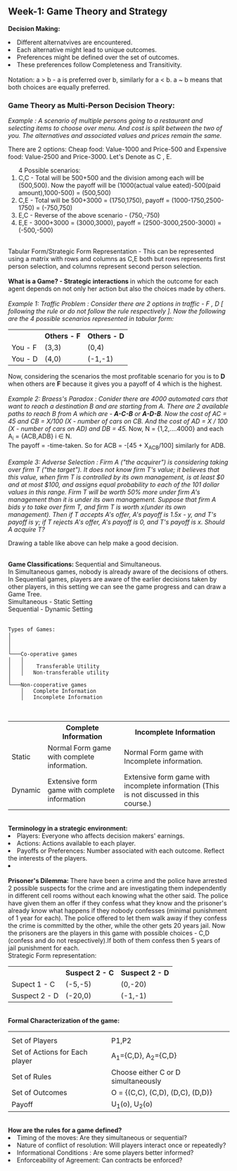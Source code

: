 ## Week-1: Game Theory and Strategy

<b> Decision Making: </b>
<li>Different alternatvives are encountered.</li>
<li>Each alternative might lead to unique outcomes.</li>
<li>Preferences might be defined over the set of outcomes.</li>
<li>These preferences follow Completeness and Transitivity.</li>
<br>
Notation: a > b - a is preferred over b, similarly for a < b. a ~ b means that both choices are equally preferred.
<br>

### Game Theory as Multi-Person Decision Theory:

<em> Example : A scenario of multiple persons going to a restaurant and selecting items to choose over menu. And cost is split between the two of you. The alternatives and associated values and prices remain the same. </em>

There are 2 options: Cheap food: Value-1000 and Price-500 and Expensive food: Value-2500 and Price-3000. Let's Denote as C , E.

<ol>4 Possible scenarios:
<li>C,C - Total will be 500+500 and the division among each will be (500,500). Now the payoff will be (1000(actual value eated)-500(paid amount),1000-500) = (500,500)</li>
<li>C,E - Total will be 500+3000 = (1750,1750), payoff = (1000-1750,2500-1750) = (-750,750)</li>
<li>E,C - Reverse of the above scenario - (750,-750)</li>
<li>E,E - 3000+3000 = (3000,3000), payoff = (2500-3000,2500-3000) = (-500,-500)</li>
</ol>
<br>
Tabular Form/Strategic Form Representation - This can be represented using a matrix with rows and columns as C,E both but rows represents first person selection, and columns represent second person selection.<br>
<br>
<b>What is a Game? -  Strategic interactions </b> in which the outcome for each agent depends on not only her action but also the choices made by others.
<br><br>
<em>Example 1: Traffic Problem : Consider there are 2 options in traffic - F , D [ following the rule or do not follow the rule respectively ]. Now the following are the 4 possible scenarios represented in tabular form:</em>
<table>
  <tr>
    <th> </th>
    <th>Others - F</th>
    <th>Others - D</th>
  </tr>
  <tr>
    <td>You - F</td>
    <td>(3,3)</td>
    <td>(0,4)</td>
  </tr>
  <tr>
    <td>You - D</td>
    <td>(4,0)</td>
    <td>(-1,-1)</td>
  </tr>
</table>
Now, considering the scenarios the most profitable scenario for you is to <b>D</b> when others are <b>F</b> because it gives you a payoff of 4 which is the highest.
<br><br>
<em>Example 2: Braess's Paradox : Conider there are 4000 automated cars that want to reach a destination B and are starting from A. There are 2 available paths to reach B from A which are - <b>A-C-B</b> or <b>A-D-B</b>. Now the cost of AC = 45 and CB = X/100 (X - number of cars on CB. And the cost of AD = X / 100 (X - number of cars on AD) and DB = 45.</em>
Now, N = {1,2,....4000} and each A<sub>i</sub> = {ACB,ADB} i &isin; N. <br>
The payoff = -time-taken. So for ACB = -[45 + X<sub>ACB</sub>/100] similarly for ADB.
<br><br>
<em>Example 3: Adverse Selection : Firm A ("the acquirer") is considering taking over firm T ("the target"). It does not know firm T's value; it believes that this value, when firm T is controlled by its own management, is at least $0 and at most $100, and assigns equal probability to each of the 101 dollar values in this range. Firm T will be worth 50% more under firm A's management than it is under its own management. Suppose that firm A bids y to take over firm T, and firm T is worth x(under its own management). Then if T accepts A's offer, A's payoff is 1.5x - y, and T's payoff is y; if T rejects A's offer, A's payoff is 0, and T's payoff is x. Should A acquire T?</em>

Drawing a table like above can help make a good decision.
<br><br>

<b> Game Classifications: </b> Sequential and Simultaneous.<br>
In Simultaneous games, nobody is already aware of the decisions of others. In Sequential games, players are aware of the earlier decisions taken by other players, in this setting we can see the game progress and can draw a Game Tree. <br>
Simultaneous - Static Setting<br>
Sequential - Dynamic Setting<br>
<br>
```
Types of Games:
│   
│       
│
└───Co-operative games 
│   │   
│   │    Transferable Utility   
│   │   Non-transferable utility
│   
└───Non-cooperative games
    │   Complete Information
    │   Incomplete Information
```
<br>
<table>
  <tr>
    <th> </th>
    <th>Complete Information</th>
    <th>Incomplete Information</th>
  </tr>
  <tr>
    <td>Static</td>
    <td>Normal Form game with complete information.</td>
    <td>Normal Form game with Incomplete information.</td>
  </tr>
  <tr>
    <td>
      Dynamic
    </td>
    <td>Extensive form game with complete information</td>
    <td>Extensive form game with incomplete information (This is not discussed in this course.)</td>
  </tr>
</table>
<br>
<b>Terminology in a strategic environment:</b>
<li>Players: Everyone who affects decision makers' earnings.</li>
<li>Actions: Actions available to each player.</li>
<li>Payoffs or Preferences: Number associated with each outcome. Reflect the interests of the players.</li>
<li></li>
<br>
<b>Prisoner's Dilemma: </b> There have been a crime and the police have arrested 2 possible suspects for the crime and are investigating them independently in different cell rooms without each knowing what the other said. The police have given them an offer if they confess what they know and the prisoner's already know what happens if they nobody confesses (minimal punishment of 1 year for each). The police offered to let them walk away if they confess the crime is committed by the other, while the other gets 20 years jail. Now the prisoners are the players in this game with possible choices - C,D (confess and do not respectively).If both of them confess then 5 years of jail punishment for each.
<br>
Strategic Form representation:
<table>
  <tr>
    <th> </th>
    <th>Suspect 2 - C</th>
    <th>Suspect 2 - D</th>
  </tr>
  <tr>
    <td>Supect 1 - C</td>
    <td>(-5,-5)</td>
    <td>(0,-20)</td>
  </tr>
  <tr>
    <td>Suspect 2 - D</td>
    <td>(-20,0)</td>
    <td>(-1,-1)</td>
  </tr>
</table>

<br>
<b>Formal Characterization of the game:</b>
<table>
  <tr>
    <th></th>
    <th></th>
  </tr>
  <tr>
    <td>Set of Players</td>
    <td>P1,P2</td>
  </tr>
  <tr>
    <td>Set of Actions for Each player</td>
    <td>A<sub>1</sub>={C,D}, A<sub>2</sub>={C,D}</td>
  </tr>
  <tr>
    <td>Set of Rules</td>
    <td>Choose either C or D simultaneously</td>
  </tr>
  <tr>
    <td>Set of Outcomes</td>
    <td>O = {(C,C), (C,D), (D,C), (D,D)}</td>
  </tr>
  <tr>
    <td>Payoff</td>
    <td>U<sub>1</sub>(o), U<sub>2</sub>(o)</td>
  </tr>
</table>
<br>
<b>How are the rules for a game defined?</b>
<br>
<li>Timing of the moves: Are they simultaneous or sequential?</li>
<li>Nature of conflict of resolution: Will players interact once or repeatedly?</li>
<li>Informational Conditions : Are some players better informed?</li>
<li>Enforceability of Agreement: Can contracts be enforced?</li>
